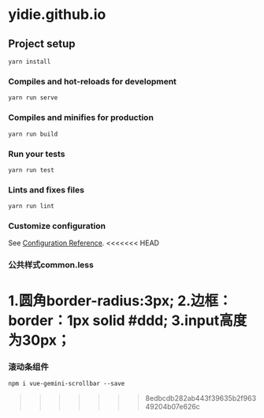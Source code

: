 # yidie.github.io

## Project setup
```
yarn install
```

### Compiles and hot-reloads for development
```
yarn run serve
```

### Compiles and minifies for production
```
yarn run build
```

### Run your tests
```
yarn run test
```

### Lints and fixes files
```
yarn run lint
```

### Customize configuration
See [Configuration Reference](https://cli.vuejs.org/config/).
<<<<<<< HEAD

### 公共样式common.less
1.圆角border-radius:3px;
2.边框：border：1px solid #ddd;
3.input高度为30px；
=======
### 滚动条组件
```
npm i vue-gemini-scrollbar --save
```
>>>>>>> 8edbcdb282ab443f39635b2f96349204b07e626c
